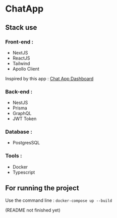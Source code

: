 # ChatApp

## Stack use

### Front-end :

- NextJS
- ReactJS
- Tailwind
- Apollo Client

Inspired by this app : <a href="https://dribbble.com/shots/24323558-Chat-App-Dashboard">Chat App Dashboard</a>

### Back-end :

- NestJS
- Prisma
- GraphQL
- JWT Token

### Database :

- PostgresSQL

### Tools :

- Docker
- Typescript

## For running the project

Use the command line :
```docker-compose up --build```

(README not finished yet)

